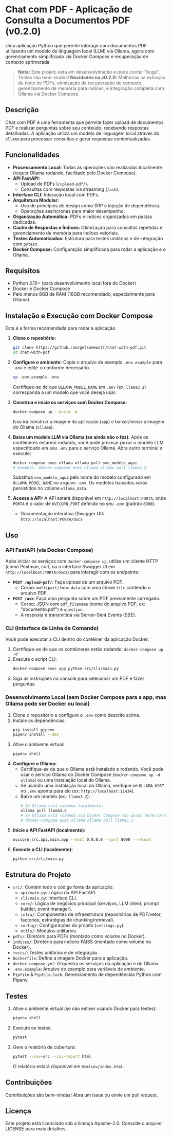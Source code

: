 # Chat com PDF - Aplicação de Consulta a Documentos PDF (v0.2.0)

Uma aplicação Python que permite interagir com documentos PDF utilizando um modelo de linguagem local (LLM) via Ollama, agora com gerenciamento simplificado via Docker Compose e recuperação de contexto aprimorada.

> **Nota:** Este projeto está em desenvolvimento e pode conter "bugs". Testes são bem-vindos!
> **Novidades na v0.2.0:** Melhorias na extração de texto de PDFs, otimização da recuperação de contexto, gerenciamento de memória para índices, e integração completa com Ollama via Docker Compose.

## Descrição

Chat com PDF é uma ferramenta que permite fazer upload de documentos PDF e realizar perguntas sobre seu conteúdo, recebendo respostas detalhadas. A aplicação utiliza um modelo de linguagem local através do `ollama` para processar consultas e gerar respostas contextualizadas.

## Funcionalidades

- **Processamento Local:** Todas as operações são realizadas localmente (requer Ollama rodando, facilitado pelo Docker Compose).
- **API FastAPI:**
  - Upload de PDFs (`/upload-pdf/`).
  - Consultas com respostas via streaming (`/ask`).
- **Interface CLI:** Interação local com PDFs.
- **Arquitetura Modular:**
  - Uso de princípios de design como SRP e injeção de dependência.
  - Operações assíncronas para maior desempenho.
- **Organização Automática:** PDFs e índices organizados em pastas dedicadas.
- **Cache de Respostas e Índices:** Otimização para consultas repetidas e gerenciamento de memória para índices vetoriais.
- **Testes Automatizados:** Estrutura para testes unitários e de integração com `pytest`.
- **Docker Compose:** Configuração simplificada para rodar a aplicação e o Ollama.

## Requisitos

- Python 3.10+ (para desenvolvimento local fora do Docker)
- Docker e Docker Compose
- Pelo menos 8GB de RAM (16GB recomendado, especialmente para Ollama)

## Instalação e Execução com Docker Compose

Esta é a forma recomendada para rodar a aplicação.

1.  **Clone o repositório:**
    ```bash
    git clone https://github.com/getsomewolf/chat-with-pdf.git
    cd chat-with-pdf
    ```

2.  **Configure o ambiente:**
    Copie o arquivo de exemplo `.env.example` para `.env` e edite-o conforme necessário.
    ```bash
    cp .env.example .env
    ```
    Certifique-se de que `OLLAMA_MODEL_NAME` em `.env` (ex: `llama3.2`) corresponda a um modelo que você deseja usar.

3.  **Construa e inicie os serviços com Docker Compose:**
    ```bash
    docker-compose up --build -d
    ```
    Isso irá construir a imagem da aplicação (`app`) e baixar/iniciar a imagem do Ollama (`ollama`).

4.  **Baixe um modelo LLM via Ollama (se ainda não o fez):**
    Após os contêineres estarem rodando, você pode precisar puxar o modelo LLM especificado em seu `.env` para o serviço Ollama. Abra outro terminal e execute:
    ```bash
    docker-compose exec ollama ollama pull seu_modelo_aqui 
    # Exemplo: docker-compose exec ollama ollama pull llama3.2 
    ```
    Substitua `seu_modelo_aqui` pelo nome do modelo configurado em `OLLAMA_MODEL_NAME` no arquivo `.env`. Os modelos baixados serão persistidos no volume `ollama_data`.

5.  **Acesse a API:**
    A API estará disponível em `http://localhost:PORTA`, onde `PORTA` é o valor de `UVICORN_PORT` definido no seu `.env` (padrão `8000`).
    - Documentação interativa (Swagger UI): `http://localhost:PORTA/docs`

## Uso

### API FastAPI (via Docker Compose)

Após iniciar os serviços com `docker-compose up`, utilize um cliente HTTP (como Postman, curl, ou a interface Swagger UI em `http://localhost:PORTA/docs`) para interagir com os endpoints:

-   **`POST /upload-pdf/`**: Faça upload de um arquivo PDF.
    -   Corpo: `multipart/form-data` com uma chave `file` contendo o arquivo PDF.
-   **`POST /ask`**: Faça uma pergunta sobre um PDF previamente carregado.
    -   Corpo: JSON com `pdf_filename` (nome do arquivo PDF, ex: "documento.pdf") e `question`.
    -   A resposta é transmitida via Server-Sent Events (SSE).

### CLI (Interface de Linha de Comando)

Você pode executar a CLI dentro do contêiner da aplicação Docker:

1.  Certifique-se de que os contêineres estão rodando: `docker-compose up -d`
2.  Execute o script CLI:
    ```bash
    docker-compose exec app python src/cli/main.py
    ```
3.  Siga as instruções no console para selecionar um PDF e fazer perguntas.

### Desenvolvimento Local (sem Docker Compose para a app, mas Ollama pode ser Docker ou local)

1.  Clone o repositório e configure o `.env` como descrito acima.
2.  Instale as dependências:
    ```bash
    pip install pipenv
    pipenv install --dev
    ```
3.  Ative o ambiente virtual:
    ```bash
    pipenv shell
    ```
4.  **Configure o Ollama:**
    -   Certifique-se de que o Ollama está instalado e rodando. Você pode usar o serviço Ollama do Docker Compose (`docker-compose up -d ollama`) ou uma instalação local do Ollama.
    -   Se usando uma instalação local do Ollama, verifique se `OLLAMA_HOST` no `.env` aponta para ele (ex: `http://localhost:11434`).
    -   Baixe um modelo (ex.: `llama3.2`):
        ```bash
        # Se Ollama está rodando localmente:
        ollama pull llama3.2
        # Se Ollama está rodando via Docker Compose (do passo anterior):
        # docker-compose exec ollama ollama pull llama3.2
        ```
5.  **Inicie a API FastAPI (localmente):**
    ```bash
    uvicorn src.api.main:app --host 0.0.0.0 --port 8000 --reload
    ```
6.  **Execute a CLI (localmente):**
    ```bash
    python src/cli/main.py
    ```

## Estrutura do Projeto

- `src/`: Contém todo o código fonte da aplicação.
  - `api/main.py`: Lógica da API FastAPI.
  - `cli/main.py`: Interface CLI.
  - `core/`: Lógica de negócios principal (serviços, LLM client, prompt builder, event manager).
  - `infra/`: Componentes de infraestrutura (repositórios de PDF/vetor, factories, estratégias de chunking/retrieval).
  - `config/`: Configurações do projeto (`settings.py`).
  - `utils/`: Módulos utilitários.
- `pdfs/`: Diretório para PDFs (montado como volume no Docker).
- `indices/`: Diretório para índices FAISS (montado como volume no Docker).
- `tests/`: Testes unitários e de integração.
- `Dockerfile`: Define a imagem Docker para a aplicação.
- `docker-compose.yml`: Orquestra os serviços da aplicação e do Ollama.
- `.env.example`: Arquivo de exemplo para variáveis de ambiente.
- `Pipfile` & `Pipfile.lock`: Gerenciamento de dependências Python com Pipenv.

## Testes

1.  Ative o ambiente virtual (se não estiver usando Docker para testes):
    ```bash
    pipenv shell
    ```
2.  Execute os testes:
    ```bash
    pytest
    ```
3.  Gere o relatório de cobertura:
    ```bash
    pytest --cov=src --cov-report html
    ```
    O relatório estará disponível em `htmlcov/index.html`.

## Contribuições

Contribuições são bem-vindas! Abra um issue ou envie um pull request.

## Licença

Este projeto está licenciado sob a licença Apache-2.0. Consulte o arquivo LICENSE para mais detalhes.